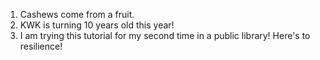 1. Cashews come from a fruit.
2. KWK is turning 10 years old this year!
3. I am trying this tutorial for my second time in a public library! Here's to resilience!

